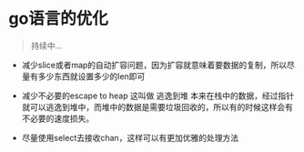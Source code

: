 # go语言的优化
> 持续中...

- 减少slice或者map的自动扩容问题，因为扩容就意味着要数据的复制，所以尽量有多少东西就设置多少的len即可

- 减少不必要的escape to heap 这叫做 逃逸到堆 本来在栈中的数据，经过指针就可以逃逸到堆中，而堆中的数据是需要垃圾回收的，所以有的时候这样会有不必要的速度损失。

- 尽量使用select去接收chan，这样可以有更加优雅的处理方法
